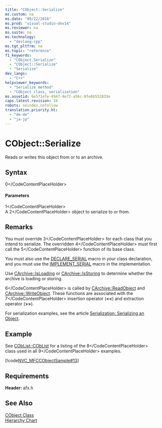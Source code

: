 ```yaml
---
title: "CObject::Serialize"
ms.custom: na
ms.date: "09/22/2016"
ms.prod: "visual-studio-dev14"
ms.reviewer: na
ms.suite: na
ms.technology: 
  - "devlang-cpp"
ms.tgt_pltfrm: na
ms.topic: "reference"
f1_keywords: 
  - "CObject.Serialize"
  - "CObject::Serialize"
  - "Serialize"
dev_langs: 
  - "C++"
helpviewer_keywords: 
  - "Serialize method"
  - "CObject class, serialization"
ms.assetid: 6e571efe-4947-4e72-a56c-0fe6b552833e
caps.latest.revision: 16
robots: noindex,nofollow
translation.priority.ht: 
  - "de-de"
  - "ja-jp"
---
```

# CObject::Serialize
Reads or writes this object from or to an archive.  
  
## Syntax  
  
<CodeContentPlaceHolder>0\</CodeContentPlaceHolder>  
#### Parameters  
 <CodeContentPlaceHolder>1\</CodeContentPlaceHolder>  
 A <CodeContentPlaceHolder>2\</CodeContentPlaceHolder> object to serialize to or from.  
  
## Remarks  
 You must override <CodeContentPlaceHolder>3\</CodeContentPlaceHolder> for each class that you intend to serialize. The overridden <CodeContentPlaceHolder>4\</CodeContentPlaceHolder> must first call the <CodeContentPlaceHolder>5\</CodeContentPlaceHolder> function of its base class.  
  
 You must also use the [DECLARE_SERIAL](../vs140/declare_serial.md) macro in your class declaration, and you must use the [IMPLEMENT_SERIAL](../vs140/implement_serial.md) macro in the implementation.  
  
 Use [CArchive::IsLoading](../vs140/carchive--isloading.md) or [CArchive::IsStoring](../vs140/carchive--isstoring.md) to determine whether the archive is loading or storing.  
  
 <CodeContentPlaceHolder>6\</CodeContentPlaceHolder> is called by [CArchive::ReadObject](../vs140/carchive--readobject.md) and [CArchive::WriteObject](../vs140/carchive--writeobject.md). These functions are associated with the <CodeContentPlaceHolder>7\</CodeContentPlaceHolder> insertion operator (**<\<**) and extraction operator (**>>**).  
  
 For serialization examples, see the article [Serialization: Serializing an Object](../vs140/serialization--serializing-an-object.md).  
  
## Example  
 See [CObList::CObList](../vs140/coblist--coblist.md) for a listing of the <CodeContentPlaceHolder>8\</CodeContentPlaceHolder> class used in all <CodeContentPlaceHolder>9\</CodeContentPlaceHolder> examples.  
  
 [!code[NVC_MFCCObjectSample#13](../vs140/codesnippet/CPP/cobject--serialize_1.cpp)]  
  
## Requirements  
 **Header:** afx.h  
  
## See Also  
 [CObject Class](../vs140/cobject-class.md)   
 [Hierarchy Chart](../vs140/hierarchy-chart.md)
